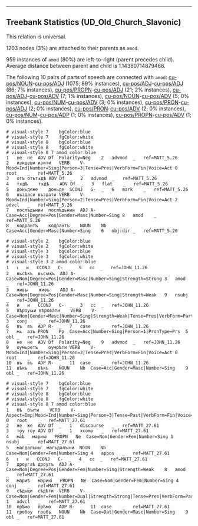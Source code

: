 

--------------------------------------------------------------------------------

## Treebank Statistics (UD_Old_Church_Slavonic)

This relation is universal.

1203 nodes (3%) are attached to their parents as `amod`.

959 instances of `amod` (80%) are left-to-right (parent precedes child).
Average distance between parent and child is 1.14380714879468.

The following 10 pairs of parts of speech are connected with `amod`: [cu-pos/NOUN]()-[cu-pos/ADJ]() (1075; 89% instances), [cu-pos/ADJ]()-[cu-pos/ADJ]() (86; 7% instances), [cu-pos/PROPN]()-[cu-pos/ADJ]() (21; 2% instances), [cu-pos/ADJ]()-[cu-pos/ADV]() (7; 1% instances), [cu-pos/NOUN]()-[cu-pos/ADV]() (5; 0% instances), [cu-pos/NUM]()-[cu-pos/ADV]() (3; 0% instances), [cu-pos/PRON]()-[cu-pos/ADJ]() (2; 0% instances), [cu-pos/PRON]()-[cu-pos/ADV]() (2; 0% instances), [cu-pos/NUM]()-[cu-pos/ADP]() (1; 0% instances), [cu-pos/PROPN]()-[cu-pos/ADV]() (1; 0% instances).


~~~ conllu
# visual-style 7	bgColor:blue
# visual-style 7	fgColor:white
# visual-style 8	bgColor:blue
# visual-style 8	fgColor:white
# visual-style 8 7 amod	color:blue
1	не	не	ADV	Df	Polarity=Neg	2	advmod	_	ref=MATT_5.26
2	изидеши	изити	VERB	V-	Mood=Ind|Number=Sing|Person=3|Tense=Pres|VerbForm=Fin|Voice=Act	0	root	_	ref=MATT_5.26
3	отъ	отътѫдѣ	ADV	Df	_	2	advmod	_	ref=MATT_5.26
4	тѫдѣ	тѫдѣ	ADV	Df	_	3	flat	_	ref=MATT_5.26
5	доньдеже	доньде	SCONJ	G-	_	6	mark	_	ref=MATT_5.26
6	въздаси	въздати	VERB	V-	Mood=Ind|Number=Sing|Person=2|Tense=Pres|VerbForm=Fin|Voice=Act	2	advcl	_	ref=MATT_5.26
7	послѣдьнии	послѣдьнии	ADJ	A-	Case=Acc|Degree=Pos|Gender=Masc|Number=Sing	8	amod	_	ref=MATT_5.26
8	кодрантъ	кодрантъ	NOUN	Nb	Case=Acc|Gender=Masc|Number=Sing	6	obj:dir	_	ref=MATT_5.26

~~~


~~~ conllu
# visual-style 2	bgColor:blue
# visual-style 2	fgColor:white
# visual-style 3	bgColor:blue
# visual-style 3	fgColor:white
# visual-style 3 2 amod	color:blue
1	ꙇ	и	CCONJ	C-	_	9	cc	_	ref=JOHN_11.26
2	вьсѣкъ	вьсꙗкъ	ADJ	A-	Case=Nom|Degree=Pos|Gender=Masc|Number=Sing|Strength=Strong	3	amod	_	ref=JOHN_11.26
3	живꙑ	живъ	ADJ	A-	Case=Nom|Degree=Pos|Gender=Masc|Number=Sing|Strength=Weak	9	nsubj	_	ref=JOHN_11.26
4	и	и	CCONJ	C-	_	3	cc	_	ref=JOHN_11.26
5	вѣроуѩи	вѣровати	VERB	V-	Case=Nom|Gender=Masc|Number=Sing|Strength=Weak|Tense=Pres|VerbForm=Part|Voice=Act	3	conj	_	ref=JOHN_11.26
6	въ	въ	ADP	R-	_	7	case	_	ref=JOHN_11.26
7	мѧ	азъ	PRON	Pp	Case=Acc|Number=Sing|Person=1|PronType=Prs	5	obl	_	ref=JOHN_11.26
8	не	не	ADV	Df	Polarity=Neg	9	advmod	_	ref=JOHN_11.26
9	оумьретъ	оумрѣти	VERB	V-	Mood=Ind|Number=Sing|Person=3|Tense=Pres|VerbForm=Fin|Voice=Act	0	root	_	ref=JOHN_11.26
10	въ	въ	ADP	R-	_	11	case	_	ref=JOHN_11.26
11	вѣкъ	вѣкъ	NOUN	Nb	Case=Acc|Gender=Masc|Number=Sing	9	obl	_	ref=JOHN_11.26

~~~


~~~ conllu
# visual-style 7	bgColor:blue
# visual-style 7	fgColor:white
# visual-style 8	bgColor:blue
# visual-style 8	fgColor:white
# visual-style 8 7 amod	color:blue
1	бѣ	бꙑти	VERB	V-	Aspect=Imp|Mood=Ind|Number=Sing|Person=3|Tense=Past|VerbForm=Fin|Voice=Act	0	root	_	ref=MATT_27.61
2	же	же	ADV	Df	_	1	discourse	_	ref=MATT_27.61
3	тоу	тоу	ADV	Df	_	1	xcomp	_	ref=MATT_27.61
4	маⷬ҇ѣ	мариꙗ	PROPN	Ne	Case=Nom|Gender=Fem|Number=Sing	1	nsubj	_	ref=MATT_27.61
5	магдалꙑни҄	магъдалꙑни	NOUN	Nb	Case=Nom|Gender=Fem|Number=Sing	4	appos	_	ref=MATT_27.61
6	ꙇ	и	CCONJ	C-	_	4	cc	_	ref=MATT_27.61
7	дроугаѣ	дроугъ	ADJ	A-	Case=Nom|Degree=Pos|Gender=Fem|Number=Sing|Strength=Weak	8	amod	_	ref=MATT_27.61
8	мариѣ	мариꙗ	PROPN	Ne	Case=Nom|Gender=Fem|Number=Sing	4	conj	_	ref=MATT_27.61
9	сѣдѧщи	сѣдѣти	VERB	V-	Case=Nom|Gender=Fem|Number=Dual|Strength=Strong|Tense=Pres|VerbForm=Part|Voice=Act	1	advcl	_	ref=MATT_27.61
10	прѣмо	прѣмо	ADP	R-	_	11	case	_	ref=MATT_27.61
11	гробоу	гробъ	NOUN	Nb	Case=Dat|Gender=Masc|Number=Sing	9	obl	_	ref=MATT_27.61

~~~


